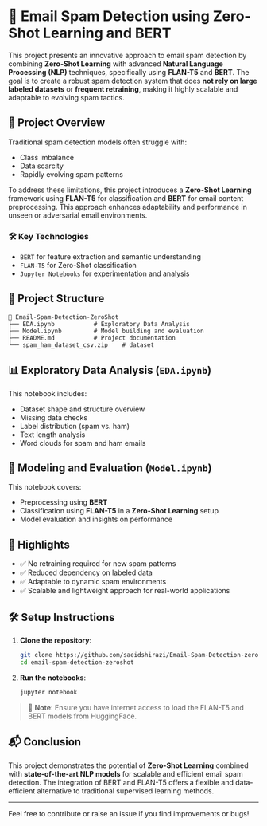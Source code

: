 
# 📧 Email Spam Detection using Zero-Shot Learning and BERT

This project presents an innovative approach to email spam detection by combining **Zero-Shot Learning** with advanced **Natural Language Processing (NLP)** techniques, specifically using **FLAN-T5** and **BERT**. The goal is to create a robust spam detection system that does **not rely on large labeled datasets** or **frequent retraining**, making it highly scalable and adaptable to evolving spam tactics.

## 🚀 Project Overview

Traditional spam detection models often struggle with:
- Class imbalance
- Data scarcity
- Rapidly evolving spam patterns

To address these limitations, this project introduces a **Zero-Shot Learning** framework using **FLAN-T5** for classification and **BERT** for email content preprocessing. This approach enhances adaptability and performance in unseen or adversarial email environments.

### 🛠️ Key Technologies
- `BERT` for feature extraction and semantic understanding
- `FLAN-T5` for Zero-Shot classification
- `Jupyter Notebooks` for experimentation and analysis

## 📂 Project Structure

```
📁 Email-Spam-Detection-ZeroShot
├── EDA.ipynb           # Exploratory Data Analysis
├── Model.ipynb         # Model building and evaluation
├── README.md           # Project documentation
└── spam_ham_dataset_csv.zip    # dataset
```

## 📊 Exploratory Data Analysis (`EDA.ipynb`)

This notebook includes:
- Dataset shape and structure overview
- Missing data checks
- Label distribution (spam vs. ham)
- Text length analysis
- Word clouds for spam and ham emails

## 🤖 Modeling and Evaluation (`Model.ipynb`)

This notebook covers:
- Preprocessing using **BERT**
- Classification using **FLAN-T5** in a **Zero-Shot Learning** setup
- Model evaluation and insights on performance

## 📌 Highlights

- ✅ No retraining required for new spam patterns  
- ✅ Reduced dependency on labeled data  
- ✅ Adaptable to dynamic spam environments  
- ✅ Scalable and lightweight approach for real-world applications  

## 🛠️ Setup Instructions

1. **Clone the repository**:
   ```bash
   git clone https://github.com/saeidshirazi/Email-Spam-Detection-zeroshot
   cd email-spam-detection-zeroshot
   ```



2. **Run the notebooks**:
   ```bash
   jupyter notebook
   ```

> 📌 **Note**: Ensure you have internet access to load the FLAN-T5 and BERT models from HuggingFace.

## 📬 Conclusion

This project demonstrates the potential of **Zero-Shot Learning** combined with **state-of-the-art NLP models** for scalable and efficient email spam detection. The integration of BERT and FLAN-T5 offers a flexible and data-efficient alternative to traditional supervised learning methods.

---

Feel free to contribute or raise an issue if you find improvements or bugs!
